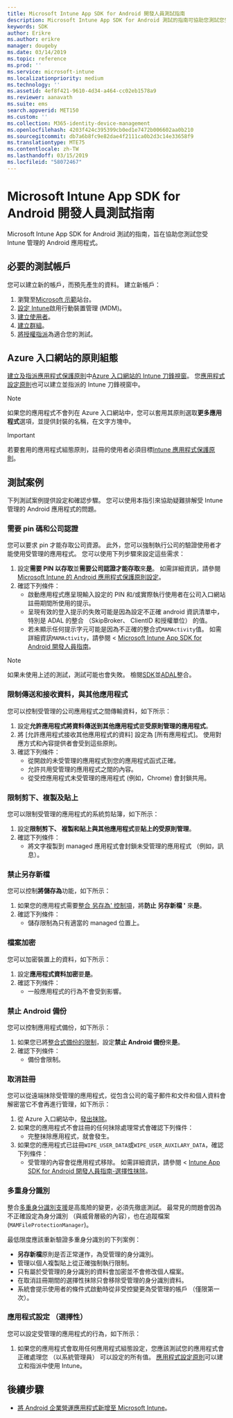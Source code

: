 ```yaml
---
title: Microsoft Intune App SDK for Android 開發人員測試指南
description: Microsoft Intune App SDK for Android 測試的指南可協助您測試您受 Intune 管理的 Android 應用程式。
keywords: SDK
author: Erikre
ms.author: erikre
manager: dougeby
ms.date: 03/14/2019
ms.topic: reference
ms.prod: ''
ms.service: microsoft-intune
ms.localizationpriority: medium
ms.technology: ''
ms.assetid: 4ef8f421-9610-4d34-a464-cc02eb1578a9
ms.reviewer: aanavath
ms.suite: ems
search.appverid: MET150
ms.custom: ''
ms.collection: M365-identity-device-management
ms.openlocfilehash: 4203f424c395399cb0ed1e7472b006602aa0b210
ms.sourcegitcommit: db7a6b8fc9e82dae4f2111ca0b2d3c14e33658f9
ms.translationtype: MTE75
ms.contentlocale: zh-TW
ms.lasthandoff: 03/15/2019
ms.locfileid: "58072467"
---
```

# <a name="microsoft-intune-app-sdk-for-android-developers-testing-guide"></a>Microsoft Intune App SDK for Android 開發人員測試指南

Microsoft Intune App SDK for Android 測試的指南，旨在協助您測試您受 Intune 管理的 Android 應用程式。  

## <a name="prerequisite-test-accounts"></a>必要的測試帳戶
您可以建立新的帳戶，而預先產生的資料。 建立新帳戶：
1. 瀏覽至[Microsoft 示範](https://demos.microsoft.com/environments/create/tenant)站台。 
2. [設定 Intune](https://docs.microsoft.com/intune/setup-steps)啟用行動裝置管理 (MDM)。
3. [建立使用者](https://docs.microsoft.com/intune/users-add)。
4. [建立群組](https://docs.microsoft.com/intune/groups-add)。
5. [將授權指派](https://docs.microsoft.com/intune/licenses-assign)為適合您的測試。


## <a name="azure-portal-policy-configuration"></a>Azure 入口網站的原則組態
[建立及指派應用程式保護原則](https://docs.microsoft.com/intune/app-protection-policies)中[Azure 入口網站的 Intune 刀鋒視窗](https://portal.azure.com/?feature.customportal=false#blade/Microsoft_Intune_Apps/MainMenu/14/selectedMenuItem/Overview)。 您[應用程式設定原則](https://docs.microsoft.com/intune/app-configuration-policies-overview)也可以建立並指派的 Intune 刀鋒視窗中。

> [!NOTE]
> 如果您的應用程式不會列在 Azure 入口網站中，您可以套用其原則選取**更多應用程式**選項，並提供封裝的名稱，在文字方塊中。

> [!IMPORTANT]
> 若要套用的應用程式組態原則，註冊的使用者必須目標[Intune 應用程式保護原則](https://docs.microsoft.com/intune/app-protection-policy)。

## <a name="test-cases"></a>測試案例

下列測試案例提供設定和確認步驟。 您可以使用本指引來協助疑難排解受 Intune 管理的 Android 應用程式的問題。

### <a name="required-pin-and-corporate-credentials"></a>需要 pin 碼和公司認證

您可以要求 pin 才能存取公司資源。 此外，您可以強制執行公司的驗證使用者才能使用受管理的應用程式。 您可以使用下列步驟來設定這些需求：

1. 設定**需要 PIN 以存取**並**需要公司認證才能存取**來**是**。 如需詳細資訊，請參閱 [Microsoft Intune 的 Android 應用程式保護原則設定](app-protection-policy-settings-android.md#access-requirements)。
2. 確認下列條件：
    - 啟動應用程式應呈現輸入設定的 PIN 和/或實際執行使用者在公司入口網站註冊期間所使用的提示。
    - 呈現有效的登入提示的失敗可能是因為設定不正確 android 資訊清單中，特別是 ADAL 的整合 （SkipBroker、 ClientID 和授權單位） 的值。
    - 若未顯示任何提示字元可能是因為不正確的整合式`MAMActivity`值。 如需詳細資訊`MAMActivity`，請參閱 < [Microsoft Intune App SDK for Android 開發人員指南](app-sdk-android.md)。

> [!NOTE] 
> 如果未使用上述的測試，測試可能也會失敗。 檢閱[SDK](app-sdk-android.md##sdk-integration)並[ADAL](app-sdk-android.md#configure-azure-active-directory-authentication-library-adal)整合。

### <a name="restrict-transferring-and-receiving-data-with-other-apps"></a>限制傳送和接收資料，與其他應用程式
您可以控制受管理的公司應用程式之間傳輸資料，如下所示：

1. 設定**允許應用程式將資料傳送到其他應用程式**要**受原則管理的應用程式**。
2. 將 [允許應用程式接收其他應用程式的資料] 設定為 [所有應用程式]。 使用對應方式和內容提供者會受到這些原則。
3. 確認下列條件：
    - 從開啟的未受管理的應用程式到您的應用程式函式正確。
    - 允許共用受管理的應用程式之間的內容。
    - 從受控應用程式未受管理的應用程式 (例如，Chrome) 會封鎖共用。

### <a name="restrict-cut-copy-and-paste"></a>限制剪下、複製及貼上
您可以限制受管理的應用程式的系統剪貼簿，如下所示：

1. 設定**限制剪下、 複製和貼上與其他應用程式**要**貼上的受原則管理**。
2. 確認下列條件：
    - 將文字複製到 managed 應用程式會封鎖未受管理的應用程式 （例如，訊息）。

### <a name="prevent-save-as"></a>禁止**另存新檔**
您可以控制**將儲存為**功能，如下所示：

1. 如果您的應用程式需要[整合 另存為' 控制項](app-sdk-android.md#example-determine-if-saving-to-device-or-cloud-storage-is-permitted)，將**防止 另存新檔 '** 來**是**。
2. 確認下列條件：
    - 儲存限制為只有適當的 managed 位置上。

### <a name="file-encryption"></a>檔案加密
您可以加密裝置上的資料，如下所示：

1. 設定**應用程式資料加密**要**是**。
2. 確認下列條件：
    - 一般應用程式的行為不會受到影響。

### <a name="prevent-android-backups"></a>禁止 Android 備份
您可以控制應用程式備份，如下所示：

1. 如果您已將[整合式備份的限制](app-sdk-android.md#protecting-backup-data)，設定**禁止 Android 備份**來**是**。
2. 確認下列條件：
    - 備份會限制。

### <a name="unenrollment"></a>取消註冊
您可以從遠端抹除受管理的應用程式，從包含公司的電子郵件和文件和個人資料會解密當它不會再進行管理，如下所示：

1. 從 Azure 入口網站中，[發出抹除](https://docs.microsoft.com/intune/apps-selective-wipe)。
2. 如果您的應用程式不會註冊的任何抹除處理常式會確認下列條件：
    - 完整抹除應用程式，就會發生。
3. 如果您的應用程式已註冊`WIPE_USER_DATA`或`WIPE_USER_AUXILARY_DATA`，確認下列條件：
    - 受管理的內容會從應用程式移除。 如需詳細資訊，請參閱 < [Intune App SDK for Android 開發人員指南-選擇性抹除](app-sdk-android.md#selective-wipe)。

### <a name="multi-identity"></a>多重身分識別
整合[多重身分識別支援](app-sdk-android.md#multi-identity-optional)是高風險的變更，必須先徹底測試。 最常見的問題會因為不正確設定為身分識別 （與威脅層級的內容），也在追蹤檔案 (`MAMFileProtectionManager`)。

最低限度應該重新驗證多重身分識別的下列案例：

- **另存新檔**原則是否正常運作，為受管理的身分識別。
- 管理以個人複製貼上從正確強制執行限制。
- 只有屬於受管理的身分識別的資料會加密並不會修改個人檔案。
- 在取消註冊期間的選擇性抹除只會移除受管理的身分識別資料。
- 系統會提示使用者的條件式啟動時從非受控變更為受管理的帳戶 （僅限第一次）。

### <a name="app-configuration-optional"></a>應用程式設定 （選擇性）
您可以設定受管理的應用程式的行為，如下所示：

1. 如果您的應用程式會取用任何應用程式組態設定，您應該測試您的應用程式會正確處理您 （以系統管理員） 可以設定的所有值。 [應用程式設定原則](https://docs.microsoft.com/intune/app-configuration-policies-overview)可以建立和指派中使用 Intune。

## <a name="next-steps"></a>後續步驟

- [將 Android 企業營運應用程式新增至 Microsoft Intune](lob-apps-android.md)。
